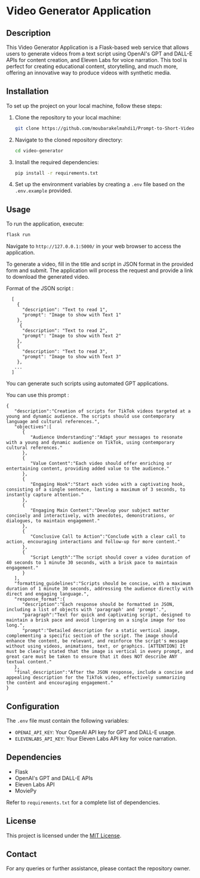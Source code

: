 # Video Generator Application

## Description

This Video Generator Application is a Flask-based web service that allows users to generate videos from a text script using OpenAI's GPT and DALL-E APIs for content creation, and Eleven Labs for voice narration. This tool is perfect for creating educational content, storytelling, and much more, offering an innovative way to produce videos with synthetic media.

## Installation

To set up the project on your local machine, follow these steps:

1. Clone the repository to your local machine:

   ```sh
   git clone https://github.com/moubarakelmahdi1/Prompt-to-Short-Video.git
   ```

2. Navigate to the cloned repository directory:

   ```sh
   cd video-generator
   ```

3. Install the required dependencies:

   ```sh
   pip install -r requirements.txt
   ```

4. Set up the environment variables by creating a `.env` file based on the `.env.example` provided.

## Usage

To run the application, execute:

```sh
flask run
```

Navigate to `http://127.0.0.1:5000/` in your web browser to access the application.

To generate a video, fill in the title and script in JSON format in the provided form and submit. The application will process the request and provide a link to download the generated video.

Format of the JSON script :

```
  [
    {
      "description": "Text to read 1",
      "prompt": "Image to show with Text 1"
    },
     {
      "description": "Text to read 2",
      "prompt": "Image to show with Text 2"
    },
    {
      "description": "Text to read 3",
      "prompt": "Image to show with Text 3"
    },
   ...
  ]
```

You can generate such scripts using automated GPT applications.

You can use this prompt :

```
{
   "description":"Creation of scripts for TikTok videos targeted at a young and dynamic audience. The scripts should use contemporary language and cultural references.",
   "objectives":[
      {
         "Audience Understanding":"Adapt your messages to resonate with a young and dynamic audience on TikTok, using contemporary cultural references."
      },
      {
         "Value Content":"Each video should offer enriching or entertaining content, providing added value to the audience."
      },
      {
         "Engaging Hook":"Start each video with a captivating hook, consisting of a single sentence, lasting a maximum of 3 seconds, to instantly capture attention."
      },
      {
         "Engaging Main Content":"Develop your subject matter concisely and interactively, with anecdotes, demonstrations, or dialogues, to maintain engagement."
      },
      {
         "Conclusive Call to Action":"Conclude with a clear call to action, encouraging interactions and follow-up for more content."
      },
      {
         "Script Length":"The script should cover a video duration of 40 seconds to 1 minute 30 seconds, with a brisk pace to maintain engagement."
      }
   ],
   "formatting_guidelines":"Scripts should be concise, with a maximum duration of 1 minute 30 seconds, addressing the audience directly with direct and engaging language.",
   "response_format":{
      "description":"Each response should be formatted in JSON, including a list of objects with 'paragraph' and 'prompt'.",
      "paragraph":"Text for quick and captivating script, designed to maintain a brisk pace and avoid lingering on a single image for too long.",
      "prompt":"Detailed description for a static vertical image, complementing a specific section of the script. The image should enhance the content, be relevant, and reinforce the script's message without using videos, animations, text, or graphics. [ATTENTION] It must be clearly stated that the image is vertical in every prompt, and great care must be taken to ensure that it does NOT describe ANY textual content."
   },
   "final_description":"After the JSON response, include a concise and appealing description for the TikTok video, effectively summarizing the content and encouraging engagement."
}
```

## Configuration

The `.env` file must contain the following variables:

- `OPENAI_API_KEY`: Your OpenAI API key for GPT and DALL-E usage.
- `ELEVENLABS_API_KEY`: Your Eleven Labs API key for voice narration.

## Dependencies

- Flask
- OpenAI's GPT and DALL-E APIs
- Eleven Labs API
- MoviePy

Refer to `requirements.txt` for a complete list of dependencies.

## License

This project is licensed under the [MIT License](LICENSE).

## Contact

For any queries or further assistance, please contact the repository owner.
